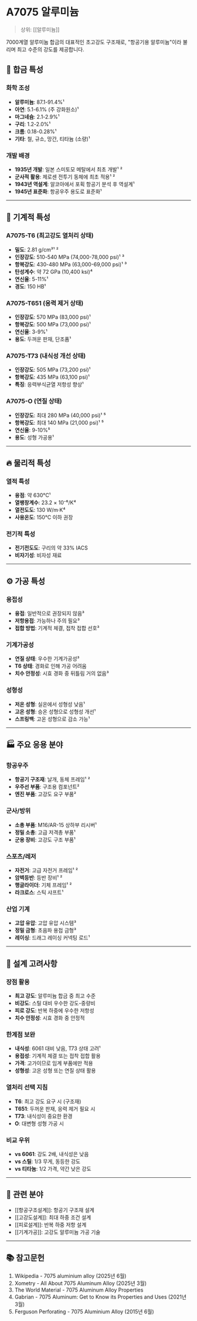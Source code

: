 # A7075 알루미늄

> 상위: [[알루미늄]]

7000계열 알루미늄 합금의 대표적인 초고강도 구조재로, "항공기용 알루미늄"이라 불리며 최고 수준의 강도를 제공합니다.

## 🔩 합금 특성

### 화학 조성
- **알루미늄**: 87.1-91.4%¹
- **아연**: 5.1-6.1% (주 강화원소)¹
- **마그네슘**: 2.1-2.9%¹
- **구리**: 1.2-2.0%¹
- **크롬**: 0.18-0.28%¹
- **기타**: 철, 규소, 망간, 티타늄 (소량)¹

### 개발 배경
- **1935년 개발**: 일본 스미토모 메탈에서 최초 개발¹ ²
- **군사적 활용**: 제로센 전투기 동체에 최초 적용¹ ²
- **1943년 역설계**: 알코아에서 포획 항공기 분석 후 역설계¹
- **1945년 표준화**: 항공우주 용도로 표준화¹

---

## 🎯 기계적 특성

### A7075-T6 (최고강도 열처리 상태)
- **밀도**: 2.81 g/cm³¹ ²
- **인장강도**: 510-540 MPa (74,000-78,000 psi)¹ ³
- **항복강도**: 430-480 MPa (63,000-69,000 psi)¹ ³
- **탄성계수**: 약 72 GPa (10,400 ksi)⁴
- **연신율**: 5-11%¹
- **경도**: 150 HB¹

### A7075-T651 (응력 제거 상태)
- **인장강도**: 570 MPa (83,000 psi)¹
- **항복강도**: 500 MPa (73,000 psi)¹
- **연신율**: 3-9%¹
- **용도**: 두꺼운 판재, 단조품¹

### A7075-T73 (내식성 개선 상태)
- **인장강도**: 505 MPa (73,200 psi)¹
- **항복강도**: 435 MPa (63,100 psi)¹
- **특징**: 응력부식균열 저항성 향상¹

### A7075-O (연질 상태)
- **인장강도**: 최대 280 MPa (40,000 psi)¹ ⁵
- **항복강도**: 최대 140 MPa (21,000 psi)¹ ⁵
- **연신율**: 9-10%⁵
- **용도**: 성형 가공용¹

---

## 🔥 물리적 특성

### 열적 특성
- **융점**: 약 630°C¹
- **열팽창계수**: 23.2 × 10⁻⁶/K⁴
- **열전도도**: 130 W/m·K⁴
- **사용온도**: 150°C 이하 권장

### 전기적 특성
- **전기전도도**: 구리의 약 33% IACS
- **비자기성**: 비자성 재료

---

## ⚙️ 가공 특성

### 용접성
- **융접**: 일반적으로 권장되지 않음³
- **저항용접**: 가능하나 주의 필요³
- **접합 방법**: 기계적 체결, 접착 접합 선호³

### 기계가공성
- **연질 상태**: 우수한 기계가공성³
- **T6 상태**: 경화로 인해 가공 어려움
- **치수 안정성**: 시효 경화 중 뒤틀림 거의 없음³

### 성형성
- **저온 성형**: 실온에서 성형성 낮음¹
- **고온 성형**: 승온 성형으로 성형성 개선¹
- **스프링백**: 고온 성형으로 감소 가능¹

---

## 🏭 주요 응용 분야

### 항공우주
- **항공기 구조재**: 날개, 동체 프레임¹ ²
- **우주선 부품**: 구조용 컴포넌트²
- **엔진 부품**: 고강도 요구 부품²

### 군사/방위
- **소총 부품**: M16/AR-15 상하부 리시버¹
- **정밀 소총**: 고급 저격총 부품¹
- **군용 장비**: 고강도 구조 부품¹

### 스포츠/레저
- **자전거**: 고급 자전거 프레임¹ ²
- **암벽등반**: 등반 장비¹ ²
- **행글라이더**: 기체 프레임¹ ²
- **라크로스**: 스틱 샤프트¹

### 산업 기계
- **고압 유압**: 고압 유압 시스템³
- **정밀 금형**: 초음파 용접 금형³
- **레이싱**: 드래그 레이싱 커넥팅 로드¹

---

## 🎯 설계 고려사항

### 장점 활용
- **최고 강도**: 알루미늄 합금 중 최고 수준
- **비강도**: 스틸 대비 우수한 강도-중량비
- **피로 강도**: 반복 하중에 우수한 저항성
- **치수 안정성**: 시효 경화 중 안정적

### 한계점 보완
- **내식성**: 6061 대비 낮음, T73 상태 고려¹
- **용접성**: 기계적 체결 또는 접착 접합 활용
- **가격**: 고가이므로 임계 부품에만 적용
- **성형성**: 고온 성형 또는 연질 상태 활용

### 열처리 선택 지침
- **T6**: 최고 강도 요구 시 (구조재)
- **T651**: 두꺼운 판재, 응력 제거 필요 시
- **T73**: 내식성이 중요한 환경
- **O**: 대변형 성형 가공 시

### 비교 우위
- **vs 6061**: 강도 2배, 내식성은 낮음
- **vs 스틸**: 1/3 무게, 동등한 강도
- **vs 티타늄**: 1/2 가격, 약간 낮은 강도

---

## 🔗 관련 분야
- [[항공구조설계]]: 항공기 구조재 설계
- [[고강도설계]]: 최대 하중 조건 설계
- [[피로설계]]: 반복 하중 저항 설계
- [[기계가공]]: 고강도 알루미늄 가공 기술

---

## 📚 참고문헌
1. Wikipedia - 7075 aluminium alloy (2025년 6월)
2. Xometry - All About 7075 Aluminum Alloy (2025년 3월)
3. The World Material - 7075 Aluminum Alloy Properties
4. Gabrian - 7075 Aluminum: Get to Know its Properties and Uses (2021년 3월)
5. Ferguson Perforating - 7075 Aluminium Alloy (2015년 6월)